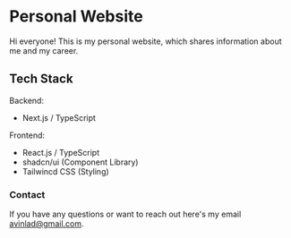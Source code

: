 # Personal Website
 Hi everyone! This is my personal website, which shares information about me and my career.

## Tech Stack
Backend: 
- Next.js / TypeScript

Frontend: 
- React.js / TypeScript
- shadcn/ui (Component Library)
- Tailwincd CSS (Styling)

### Contact
 If you have any questions or want to reach out here's my email [avinlad@gmail.com](mailto:avinlad@gmail.com).
